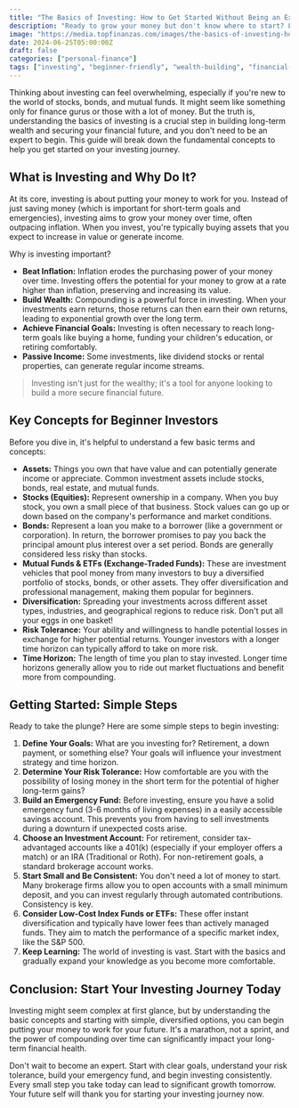 ```yaml
---
title: "The Basics of Investing: How to Get Started Without Being an Expert"
description: "Ready to grow your money but don't know where to start? Learn the fundamental concepts of investing in this beginner-friendly guide."
image: "https://media.topfinanzas.com/images/the-basics-of-investing-how-to-get-started-without-being-an-expert.webp"
date: 2024-06-25T05:00:00Z
draft: false
categories: ["personal-finance"]
tags: ["investing", "beginner-friendly", "wealth-building", "financial-planning"]
---
```


Thinking about investing can feel overwhelming, especially if you're new to the world of stocks, bonds, and mutual funds. It might seem like something only for finance gurus or those with a lot of money. But the truth is, understanding the basics of investing is a crucial step in building long-term wealth and securing your financial future, and you don't need to be an expert to begin. This guide will break down the fundamental concepts to help you get started on your investing journey.

## What is Investing and Why Do It?

At its core, investing is about putting your money to work for you. Instead of just saving money (which is important for short-term goals and emergencies), investing aims to grow your money over time, often outpacing inflation. When you invest, you're typically buying assets that you expect to increase in value or generate income.

Why is investing important?

* **Beat Inflation:** Inflation erodes the purchasing power of your money over time. Investing offers the potential for your money to grow at a rate higher than inflation, preserving and increasing its value.
* **Build Wealth:** Compounding is a powerful force in investing. When your investments earn returns, those returns can then earn their own returns, leading to exponential growth over the long term.
* **Achieve Financial Goals:** Investing is often necessary to reach long-term goals like buying a home, funding your children's education, or retiring comfortably.
* **Passive Income:** Some investments, like dividend stocks or rental properties, can generate regular income streams.

> Investing isn't just for the wealthy; it's a tool for anyone looking to build a more secure financial future.

## Key Concepts for Beginner Investors

Before you dive in, it's helpful to understand a few basic terms and concepts:

* **Assets:** Things you own that have value and can potentially generate income or appreciate. Common investment assets include stocks, bonds, real estate, and mutual funds.
* **Stocks (Equities):** Represent ownership in a company. When you buy stock, you own a small piece of that business. Stock values can go up or down based on the company's performance and market conditions.
* **Bonds:** Represent a loan you make to a borrower (like a government or corporation). In return, the borrower promises to pay you back the principal amount plus interest over a set period. Bonds are generally considered less risky than stocks.
* **Mutual Funds & ETFs (Exchange-Traded Funds):** These are investment vehicles that pool money from many investors to buy a diversified portfolio of stocks, bonds, or other assets. They offer diversification and professional management, making them popular for beginners.
* **Diversification:** Spreading your investments across different asset types, industries, and geographical regions to reduce risk. Don't put all your eggs in one basket!
* **Risk Tolerance:** Your ability and willingness to handle potential losses in exchange for higher potential returns. Younger investors with a longer time horizon can typically afford to take on more risk.
* **Time Horizon:** The length of time you plan to stay invested. Longer time horizons generally allow you to ride out market fluctuations and benefit more from compounding.

## Getting Started: Simple Steps

Ready to take the plunge? Here are some simple steps to begin investing:

1. **Define Your Goals:** What are you investing for? Retirement, a down payment, or something else? Your goals will influence your investment strategy and time horizon.
2. **Determine Your Risk Tolerance:** How comfortable are you with the possibility of losing money in the short term for the potential of higher long-term gains?
3. **Build an Emergency Fund:** Before investing, ensure you have a solid emergency fund (3-6 months of living expenses) in a easily accessible savings account. This prevents you from having to sell investments during a downturn if unexpected costs arise.
4. **Choose an Investment Account:** For retirement, consider tax-advantaged accounts like a 401(k) (especially if your employer offers a match) or an IRA (Traditional or Roth). For non-retirement goals, a standard brokerage account works.
5. **Start Small and Be Consistent:** You don't need a lot of money to start. Many brokerage firms allow you to open accounts with a small minimum deposit, and you can invest regularly through automated contributions. Consistency is key.
6. **Consider Low-Cost Index Funds or ETFs:** These offer instant diversification and typically have lower fees than actively managed funds. They aim to match the performance of a specific market index, like the S&P 500.
7. **Keep Learning:** The world of investing is vast. Start with the basics and gradually expand your knowledge as you become more comfortable.

## Conclusion: Start Your Investing Journey Today

Investing might seem complex at first glance, but by understanding the basic concepts and starting with simple, diversified options, you can begin putting your money to work for your future. It's a marathon, not a sprint, and the power of compounding over time can significantly impact your long-term financial health.

Don't wait to become an expert. Start with clear goals, understand your risk tolerance, build your emergency fund, and begin investing consistently. Every small step you take today can lead to significant growth tomorrow. Your future self will thank you for starting your investing journey now.
